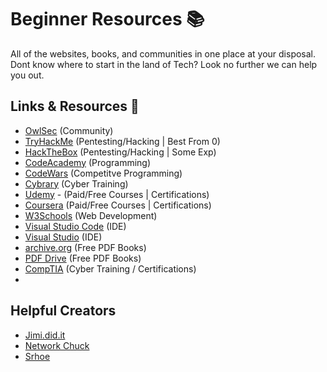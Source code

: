 
# Beginner Resources 📚

All of the websites, books, and communities in one place at your disposal. Dont know where to start in the land of Tech? Look no further we can help you out.


## Links & Resources 🔗

- [OwlSec](https://www.owlsec.io/join) (Community)
- [TryHackMe](https://www.tryhackme.com/) (Pentesting/Hacking | Best From 0)
- [HackTheBox](https://www.hackthebox.com) (Pentesting/Hacking | Some Exp)
- [CodeAcademy](https://www.codeacademy.com) (Programming)
- [CodeWars](https://www.codewars.com) (Competitve Programming)
- [Cybrary](https://www.cybrary.it/) (Cyber Training)
- [Udemy](https://www.udemy.com/) - (Paid/Free Courses | Certifications)
- [Coursera](https://www.coursera.org/) (Paid/Free Courses | Certifications)
- [W3Schools](https://www.w3schools.com/) (Web Development)
- [Visual Studio Code](https://code.visualstudio.com/download) (IDE)
- [Visual Studio](https://visualstudio.microsoft.com/vs/) (IDE)
- [archive.org](https://archive.org/) (Free PDF Books)
- [PDF Drive](https://pdfdrive.webs.nf/) (Free PDF Books)
- [CompTIA](https://www.comptia.org/) (Cyber Training / Certifications)
- 

## Helpful Creators
- [Jimi.did.it]()
- [Network Chuck]()
- [Srhoe]()
